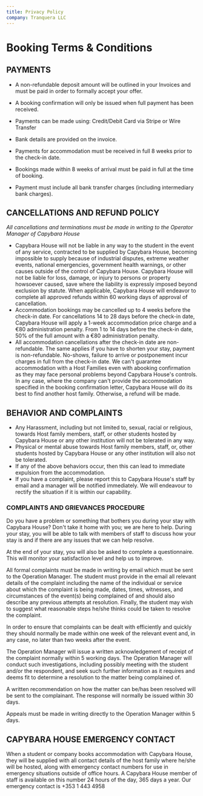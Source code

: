 ```yaml
---
title: Privacy Policy
company: Tranquera LLC
---
```


# Booking Terms & Conditions

## PAYMENTS

* A non-refundable deposit amount will be outlined in your Invoices and must be paid in order to formally accept your offer.

* A booking confirmation will only be issued when full payment has been received.

* Payments can be made using: Credit/Debit Card via Stripe or Wire Transfer

* Bank details are provided on the invoice.

* Payments for accommodation must be received in full 8 weeks prior to the check-in date.

* Bookings made within 8 weeks of arrival must be paid in full at the time of booking.

* Payment must include all bank transfer charges (including intermediary bank charges).

## CANCELLATIONS AND REFUND POLICY

*All cancellations and terminations must be made in writing to the Operator Manager of Capybara House*

* Capybara House will not be liable in any way to the student in the event of any service, contracted to be supplied by Capybara House, becoming impossible to supply because of industrial disputes, extreme weather events, national emergencies, government health warnings, or other causes outside of the control of Capybara House. Capybara House will not be liable for loss, damage, or injury to persons or property howsoever caused, save where the liability is expressly imposed beyond exclusion by statute. When applicable, Capybara House will endeavor to complete all approved refunds within 60 working days of approval of cancellation.
* Accommodation bookings may be cancelled up to 4 weeks before the check-in date. For cancellations 14 to 28 days before the check-in date, Capybara House will apply a 1-week accommodation price charge and a €80 administration penalty. From 1 to 14 days before the check-in date, 50% of the full amount with a €80 administration penalty.
* All accommodation cancellations after the check-in date are non-refundable. The same applies if you have to shorten your stay, payment is non-refundable. No-shows, failure to arrive or postponement incur charges in full from the check-in date. We can't guarantee accommodation with a Host Families even with abooking confirmation as they may face personal problems beyond Capybara House's controls. In any case, where the company can't provide the accommodation specified in the booking confirmation letter, Capybara House will do its best to find another host family. Otherwise, a refund will be made.

## BEHAVIOR AND COMPLAINTS

* Any Harassment, including but not limited to, sexual, racial or religious, towards Host family members, staff, or other students hosted by Capybara House or any other institution will not be tolerated in any way.
* Physical or mental abuse towards Host family members, staff, or, other students hosted by Capybara House or any other institution will also not be tolerated.
* If any of the above behaviors occur, then this can lead to immediate expulsion from the accommodation.
* If you have a complaint, please report this to Capybara House's staff by email and a manager will be notified immediately. We will endeavour to rectify the situation if it is within our capability.

### COMPLAINTS AND GRIEVANCES PROCEDURE

Do you have a problem or something that bothers you during your stay with Capybara House?  Don't take it home with you; we are here to help. During your stay, you will be able to talk with members of staff to discuss how your stay is and if there are any issues that we can help resolve.

At the end of your stay, you will also be asked to complete a questionnaire. This will monitor your satisfaction level and help us to improve.

All formal complaints must be made in writing by email which must be sent to the Operation Manager. The student must provide in the email all relevant details of the complaint including the name of the individual or service about which the complaint is being made, dates, times, witnesses, and circumstances of the event(s) being complained of and should also describe any previous attempts at resolution. Finally, the student may wish to suggest what reasonable steps he/she thinks could be taken to resolve the complaint.

In order to ensure that complaints can be dealt with efficiently and quickly they should normally be made within one week of the relevant event and, in any case, no later than two weeks after the event.

The Operation Manager will issue a written acknowledgement of receipt of the complaint normally within 5 working days. The Operation Manager will conduct such investigations, including possibly meeting with the student and/or the respondent, and seek such further information as it requires and deems fit to determine a resolution to the matter being complained of.

A written recommendation on how the matter can be/has been resolved will be sent to the complainant. The response will normally be issued within 30 days.

Appeals must be made in writing directly to the Operation Manager within 5 days.


## CAPYBARA HOUSE EMERGENCY CONTACT

When a student or company books accommodation with Capybara House, they will be supplied with all contact details of the host family where he/she will be hosted, along with emergency contact numbers for use in emergency situations outside of office hours. A Capybara House member of staff is available on this number 24 hours of the day, 365 days a year. Our emergency contact is +353 1 443 4958